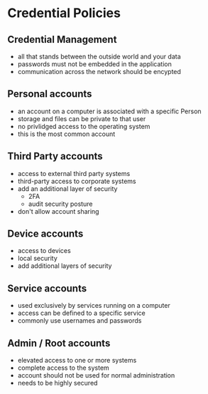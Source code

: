 # Credential Policies

## Credential Management

- all that stands between the outside world and your data
- passwords must not be embedded in the application
- communication across the network should be encypted

## Personal accounts

- an account on a computer is associated with a specific Person
- storage and files can be private to that user
- no privlidged access to the operating system
- this is the most common account

## Third Party accounts

- access to external third party systems
- third-party access to corporate systems
- add an additional layer of security
  - 2FA
  - audit security posture
- don't allow account sharing

## Device accounts

- access to devices
- local security
- add additional layers of security

## Service accounts

- used exclusively by services running on a computer
- access can be defined to a specific service
- commonly use usernames and passwords

## Admin / Root accounts

- elevated access to one or more systems
- complete access to the system
- account should not be used for normal administration
- needs to be highly secured
